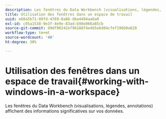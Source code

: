 ```yaml
---
description: Les fenêtres du Data Workbench (visualisations, légendes, annotations) affichent des informations significatives sur vos données.
title: Utilisation des fenêtres dans un espace de travail
uuid: e68a5b71-89fd-4769-8a86-dba4494aa6a0
exl-id: c05a1538-9e3f-4e9e-83ad-b98e066a85cb
source-git-commit: d9df90242ef96188f4e4b5e6d04cfef196b0a628
workflow-type: tm+mt
source-wordcount: '40'
ht-degree: 30%

---
```


# Utilisation des fenêtres dans un espace de travail{#working-with-windows-in-a-workspace}

Les fenêtres du Data Workbench (visualisations, légendes, annotations) affichent des informations significatives sur vos données.
